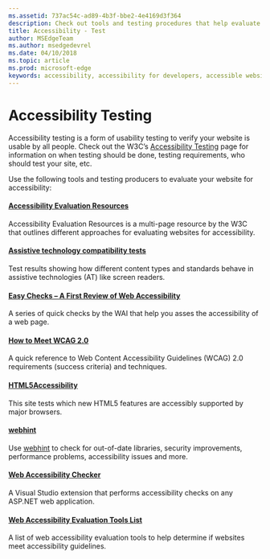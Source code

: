 ```yaml
---
ms.assetid: 737ac54c-ad89-4b3f-bbe2-4e4169d3f364
description: Check out tools and testing procedures that help evaluate a website's accessibility.
title: Accessibility - Test
author: MSEdgeTeam
ms.author: msedgedevrel
ms.date: 04/10/2018
ms.topic: article
ms.prod: microsoft-edge
keywords: accessibility, accessibility for developers, accessible websites, edge, web development, ARIA, developer, UIA, UI Automation
---
```


# Accessibility Testing
Accessibility testing is a form of usability testing to verify your website is usable by all people. Check out the W3C’s [Accessibility Testing](https://www.w3.org/wiki/Accessibility_testing) page for information on when testing should be done, testing requirements, who should test your site, etc.

Use the following tools and testing producers to evaluate your website for accessibility:

#### [Accessibility Evaluation Resources](https://www.w3.org/WAI/eval/Overview.html)
Accessibility Evaluation Resources is a multi-page resource by the W3C that outlines different approaches for evaluating websites for accessibility.

#### [Assistive technology compatibility tests](http://www.powermapper.com/tests/)
Test results showing how different content types and standards behave in assistive technologies (AT) like screen readers.

#### [Easy Checks – A First Review of Web Accessibility](https://www.w3.org/WAI/eval/preliminary.html)
A series of quick checks by the WAI that help you asses the accessibility of a web page.

#### [How to Meet WCAG 2.0](https://www.w3.org/WAI/WCAG20/quickref/)
A quick reference to Web Content Accessibility Guidelines (WCAG) 2.0 requirements (success criteria) and techniques.

#### [HTML5Accessibility](http://html5accessibility.com/)
This site tests which new HTML5 features are accessibly supported by major browsers. 

#### [webhint](https://webhint.io/)
Use [webhint](https://webhint.io/) to check for out-of-date libraries, security improvements, performance problems, accessibility issues and more.

#### [Web Accessibility Checker](https://visualstudiogallery.msdn.microsoft.com/3aabefab-1681-4fea-8f95-6a62e2f0f1ec)
A Visual Studio extension that performs accessibility checks on any ASP.NET web application.

#### [Web Accessibility Evaluation Tools List](https://www.w3.org/WAI/ER/tools/index.html)
A list of web accessibility evaluation tools to help determine if websites meet accessibility guidelines.
